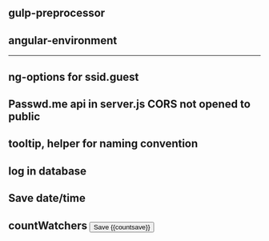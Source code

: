 gulp-preprocessor  
----------------------------------------------------------------
angular-environment
----------------------------------------------------------------
----------------------------------------------------------------
ng-options for ssid.guest
----------------------------------------------------------------
Passwd.me api in server.js
CORS not opened to public
----------------------------------------------------------------
tooltip, helper for naming convention
----------------------------------------------------------------
log in database
----------------------------------------------------------------
Save date/time 
----------------------------------------------------------------
countWatchers
<button ng-click="save()" class="btn btn-primary" type="button">
  Save <span class="badge">{{countsave}}</span>
</button>
----------------------------------------------------------------